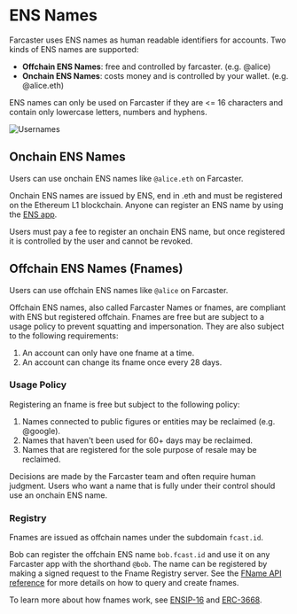 # ENS Names

Farcaster uses ENS names as human readable identifiers for accounts. Two kinds of ENS names are supported:

- **Offchain ENS Names**: free and controlled by farcaster. (e.g. @alice)
- **Onchain ENS Names**: costs money and is controlled by your wallet. (e.g. @alice.eth)

ENS names can only be used on Farcaster if they are <= 16 characters and contain only lowercase letters, numbers and hyphens.

![Usernames](/assets/usernames.png)

## Onchain ENS Names

Users can use onchain ENS names like `@alice.eth` on Farcaster.

Onchain ENS names are issued by ENS, end in .eth and must be registered on the Ethereum L1 blockchain. Anyone can register an ENS name by using the [ENS app](https://app.ens.domains/).

Users must pay a fee to register an onchain ENS name, but once registered it is controlled by the user and cannot be revoked.

## Offchain ENS Names (Fnames)

Users can use offchain ENS names like `@alice` on Farcaster.

Offchain ENS names, also called Farcaster Names or fnames, are compliant with ENS but registered offchain. Fnames are free but are subject to a usage policy to prevent squatting and impersonation. They are also subject to the following requirements:

1. An account can only have one fname at a time.
2. An account can change its fname once every 28 days.

### Usage Policy

Registering an fname is free but subject to the following policy:

1. Names connected to public figures or entities may be reclaimed (e.g. @google).
2. Names that haven't been used for 60+ days may be reclaimed.
3. Names that are registered for the sole purpose of resale may be reclaimed.

Decisions are made by the Farcaster team and often require human judgment. Users who want a name that is fully under their control should use an onchain ENS name.

### Registry

Fnames are issued as offchain names under the subdomain `fcast.id`.

Bob can register the offchain ENS name `bob.fcast.id` and use it on any Farcaster app with the shorthand `@bob`. The name can be registered by making a signed request to the Fname Registry server. See the [FName API reference](/reference/fname/api) for more details on how to query and create fnames.

To learn more about how fnames work, see [ENSIP-16](https://docs.ens.domains/ens-improvement-proposals/ensip-16-offchain-metadata)
and [ERC-3668](https://eips.ethereum.org/EIPS/eip-3668).
